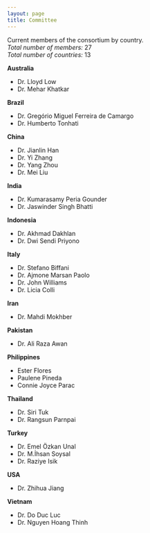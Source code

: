 ```yaml
---
layout: page
title: Committee
---
```


Current members of the consortium by country.\
*Total number of members:* 27\
*Total number of countries:* 13


**Australia**
- Dr. Lloyd Low
- Dr. Mehar Khatkar

**Brazil**
- Dr. Gregório Miguel Ferreira de Camargo
- Dr. Humberto Tonhati

**China**
- Dr. Jianlin Han
- Dr. Yi Zhang
- Dr. Yang Zhou
- Dr. Mei Liu

**India**
- Dr. Kumarasamy Peria Gounder
- Dr. Jaswinder Singh Bhatti

**Indonesia**
- Dr. Akhmad Dakhlan
- Dr. Dwi Sendi Priyono

**Italy**
- Dr. Stefano Biffani 
- Dr. Ajmone Marsan Paolo
- Dr. John Williams
- Dr. Licia Colli

**Iran**
- Dr. Mahdi Mokhber

**Pakistan**
- Dr. Ali Raza Awan

**Philippines**
- Ester Flores
- Paulene Pineda
- Connie Joyce Parac

**Thailand**
- Dr. Siri Tuk 
- Dr. Rangsun Parnpai


**Turkey**
- Dr. Emel Özkan Unal
- Dr. M.İhsan Soysal
- Dr. Raziye Isik

**USA**
- Dr. Zhihua Jiang

**Vietnam**
- Dr. Do Duc Luc
- Dr. Nguyen Hoang Thinh


<!--
| Country     | Collaborators                                    |
|-------------|--------------------------------------------------|
| Australia   | Lloyd Low, Mehar Khatkar                         |
| Brazil      | Gregório Miguel Ferreira de Camargo              |
| China       | Mei Liu, Jianlin Han, Yang Zhou, Yi Zhang        |
| India       | P. Kumarasamy                                    |
| Indonesia   | Akhmad Dakhlan, Dwi Sendi Priyono                |
| Italy       | John Williams                                    |
| Iran        | Mahdi Mokhber                                    |
| Pakistan    | Ali Raza Awan                                    |
| Philippines | Connie Joyce Parac, Ester Flores, Paulene Pineda |
| Thailand    | Rangsun Parnpai                                  |
| Turkey      | Emel Özkan Unal, M.İhsan Soysal, Raziye Isik,    |
| USA         | Zhihua Jiang                                     |
| Vietnam     | Do Duc Luc                                       |

-->
